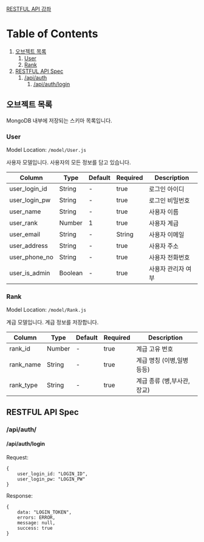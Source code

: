 [RESTFUL API 강좌](https://www.a-mean-blog.com/ko/blog/Node-JS-API/_/JWT-JSON-Web-Token-%EB%A1%9C-%EB%A1%9C%EA%B7%B8%EC%9D%B8-REST-API-%EB%A7%8C%EB%93%A4%EA%B8%B0)

# Table of Contents

1. [오브젝트 목록](#오브젝트-목록)
	1. [User](#user)
	1. [Rank](#rank)
1. [RESTFUL API Spec](#restful-api-spec)
	1. [/api/auth](#apiauth)
		1. [/api/auth/login](#apiauthlogin)

## 오브젝트 목록
MongoDB 내부에 저장되는 스키마 목록입니다.

### User
Model Location: `/model/User.js`

사용자 모델입니다. 사용자의 모든 정보를 담고 있습니다.

| Column | Type | Default | Required | Description |
| ---- | ---- | ---- | ---- | ---- |
| user_login_id | String | - | true | 로그인 아이디 |
| user_login_pw | String | - | true | 로그인 비밀번호 |
| user_name | String | - | true | 사용자 이름 |
| user_rank | Number | 1 | true | 사용자 계급 |
| user_email | String | - | String | 사용자 이메일 |
| user_address | String | - | true | 사용자 주소 |
| user_phone_no | String | - | true | 사용자 전화번호 |
| user_is_admin | Boolean | - | true | 사용자 관리자 여부 |

### Rank
Model Location: `/model/Rank.js`

계급 모델입니다. 계급 정보를 저장합니다.

| Column | Type | Default | Required | Description |
| ---- | ---- | ---- | ---- | ---- |
| rank_id | Number | - | true | 계급 고유 번호 |
| rank_name | String | - | true | 계급 명칭 (이병,일병 등등) |
| rank_type | String | - | true | 계급 종류 (병,부사관,장교) |


## RESTFUL API Spec

### /api/auth/

#### /api/auth/login
Request:

	{
		user_login_id: "LOGIN_ID",
		user_login_pw: "LOGIN_PW"
	}

Response:
	
	{
		data: "LOGIN_TOKEN",
		errors: ERROR,
		message: null,
		success: true
	}

